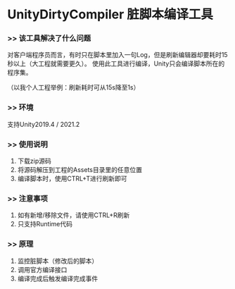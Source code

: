 # UnityDirtyCompiler 脏脚本编译工具
### >> 该工具解决了什么问题
对客户端程序员而言，有时只在脚本里加入一句Log，但是刷新编辑器却要耗时15秒以上（大工程就需要更久）。
使用此工具进行编译，Unity只会编译脚本所在的程序集。

（以我个人工程举例：刷新耗时可从15s降至1s）

### >> 环境
支持Unity2019.4 / 2021.2

### >> 使用说明
1. 下载zip源码
2. 将源码解压到工程的Assets目录里的任意位置
3. 编译脚本时，使用CTRL+T进行刷新即可

### >> 注意事项
1. 如有新增/移除文件，请使用CTRL+R刷新
2. 只支持Runtime代码

### >> 原理
1. 监控脏脚本（修改后的脚本）
2. 调用官方编译接口
3. 编译完成后触发编译完成事件

